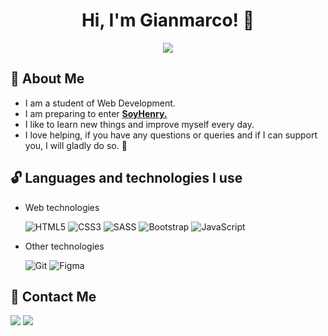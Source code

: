 <div align="center">
  
# Hi, I'm Gianmarco!	:tada:
  
[<img src="https://i.ytimg.com/an_webp/f02mOEt11OQ/mqdefault_6s.webp?du=3000&sqp=CPDQ4YsG&rs=AOn4CLAzqZ6BSnEtgK_w-lb0j4z8GN6s1g" max-width="100%">](https://youtu.be/f02mOEt11OQ)

</div>

## :raising_hand: About Me 

- I am a student of Web Development.
- I am preparing to enter [**SoyHenry.**](https://www.soyhenry.com/) 
- I like to learn new things and improve myself every day.
- I love helping, if you have any questions or queries and if I can support you, I will gladly do so. 💝

## :unlock: Languages and technologies I use

- Web technologies

  ![HTML5](https://img.shields.io/badge/html5-%23E34F26.svg?style=for-the-badge&logo=html5&logoColor=white)
  ![CSS3](https://img.shields.io/badge/css3-%231572B6.svg?style=for-the-badge&logo=css3&logoColor=white)
  ![SASS](https://img.shields.io/badge/SASS-hotpink.svg?style=for-the-badge&logo=SASS&logoColor=white)
  ![Bootstrap](https://img.shields.io/badge/bootstrap-%23563D7C.svg?style=for-the-badge&logo=bootstrap&logoColor=white)
  ![JavaScript](https://img.shields.io/badge/javascript-%23323330.svg?style=for-the-badge&logo=javascript&logoColor=%23F7DF1E)
  
- Other technologies

  ![Git](https://img.shields.io/badge/git-%23F05033.svg?style=for-the-badge&logo=git&logoColor=white)
  ![Figma](https://img.shields.io/badge/figma-%23323350.svg?style=for-the-badge&logo=figma&logoColor=white)
  
## :speech_balloon: Contact Me
  
  [<img src="https://img.shields.io/badge/Gmail-D14836?style=for-the-badge&logo=gmail&logoColor=white"/>](mailto:gianmarcovalentinc@gmail.com)
  [<img src="https://img.shields.io/badge/Discord-7289DA?style=for-the-badge&logo=discord&logoColor=white"/>](https://discordapp.com/users/9121)

